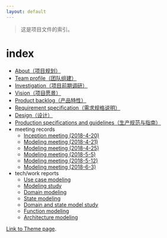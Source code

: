 ```yaml
---
layout: default
---
```


> 这是项目文件的索引。

# index

- [About（项目规划）](./documents/About.html)
- [Team profile（团队组建）](./documents/Team%20Profile.html)
- [Investigation（项目前期调研）](./documents/Investigation.html)
- [Vision（项目愿景）](./documents/Vision.html)
- [Product backlog（产品特性）](./documents/Product%20Backlog.html)
- [Requirement specification（需求规格说明）](./documents/Requirement%20Specification.html)
- [Design（设计）](./documents/Design.html)
- [Production specifications and guidelines（生产规范与指南）](./documents/Production%20Specifications%20and%20Guidelines.html)
- meeting records
    - [Inception meeting (2018-4-20)](./documents/meeting%20records/Inception%20Meeting%20(2018-4-20).html)
    - [Modeling meeting (2018-4-21)](./documents/meeting%20records/Modeling%20Meeting%20(2018-4-21).html)
    - [Modeling meeting (2018-4-25)](./documents/meeting%20records/Modeling%20Meeting%20(2018-4-25).html)
    - [Modeling meeting (2018-5-5)](./documents/meeting%20records/Modeling%20Meeting%20(2018-5-5).html)
    - [Modeling meeting (2018-5-12)](./documents/meeting%20records/Modeling%20Meeting%20(2018-5-12).html)
    - [Modeling meeting (2018-6-3)](./documents/meeting%20records/Modeling%20Meeting%20(2018-6-3).html)
- tech/work reports
    - [Use case modeling](./practice/Use%20Case%20Modeling.html)
    - [Modeling study](./practice/Modeling%20Study.html)
    - [Domain modeling](./practice/Domain%20Modeling.html)
    - [State modeling](./practice/State%20Modeling.html)
    - [Domain and state model study](./practice/Domain%20and%20State%20Model%20Study.html)
    - [Function modeling](./practice/Function%20Modeling.html)
    - [Architecture modeling](./practice/Architecture%20Modeling.html)


[Link to Theme page](./another-page.html).